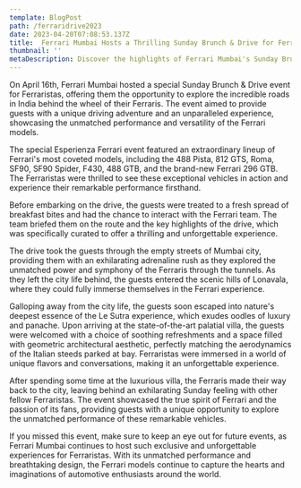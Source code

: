 ```yaml
---
template: BlogPost
path: /ferraridrive2023
date: 2023-04-20T07:08:53.137Z
title:  Ferrari Mumbai Hosts a Thrilling Sunday Brunch & Drive for Ferraristas!
thumbnail: ''
metaDescription: Discover the highlights of Ferrari Mumbai's Sunday Brunch & Drive event featuring an impressive lineup of prancing horses, and immerse yourself in the world of high-performance cars and automotive excellence.
---
```


On April 16th, Ferrari Mumbai hosted a special Sunday Brunch & Drive event for Ferraristas, offering them the opportunity to explore the incredible roads in India behind the wheel of their Ferraris. The event aimed to provide guests with a unique driving adventure and an unparalleled experience, showcasing the unmatched performance and versatility of the Ferrari models.

The special Esperienza Ferrari event featured an extraordinary lineup of Ferrari's most coveted models, including the 488 Pista, 812 GTS, Roma, SF90, SF90 Spider, F430, 488 GTB, and the brand-new Ferrari 296 GTB. The Ferraristas were thrilled to see these exceptional vehicles in action and experience their remarkable performance firsthand.

Before embarking on the drive, the guests were treated to a fresh spread of breakfast bites and had the chance to interact with the Ferrari team. The team briefed them on the route and the key highlights of the drive, which was specifically curated to offer a thrilling and unforgettable experience.

The drive took the guests through the empty streets of Mumbai city, providing them with an exhilarating adrenaline rush as they explored the unmatched power and symphony of the Ferraris through the tunnels. As they left the city life behind, the guests entered the scenic hills of Lonavala, where they could fully immerse themselves in the Ferrari experience.

Galloping away from the city life, the guests soon escaped into nature's deepest essence of the Le Sutra experience, which exudes oodles of luxury and panache. Upon arriving at the state-of-the-art palatial villa, the guests were welcomed with a choice of soothing refreshments and a space filled with geometric architectural aesthetic, perfectly matching the aerodynamics of the Italian steeds parked at bay. Ferraristas were immersed in a world of unique flavors and conversations, making it an unforgettable experience.

After spending some time at the luxurious villa, the Ferraris made their way back to the city, leaving behind an exhilarating Sunday feeling with other fellow Ferraristas. The event showcased the true spirit of Ferrari and the passion of its fans, providing guests with a unique opportunity to explore the unmatched performance of these remarkable vehicles.

If you missed this event, make sure to keep an eye out for future events, as Ferrari Mumbai continues to host such exclusive and unforgettable experiences for Ferraristas. With its unmatched performance and breathtaking design, the Ferrari models continue to capture the hearts and imaginations of automotive enthusiasts around the world.